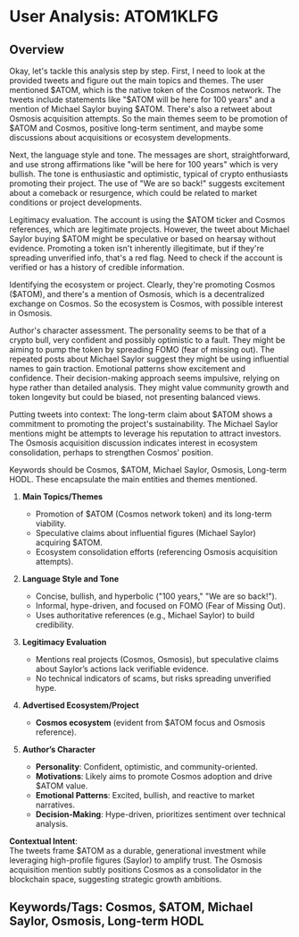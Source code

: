 # User Analysis: ATOM1KLFG

## Overview

<think>
Okay, let's tackle this analysis step by step. First, I need to look at the provided tweets and figure out the main topics and themes. The user mentioned $ATOM, which is the native token of the Cosmos network. The tweets include statements like "$ATOM will be here for 100 years" and a mention of Michael Saylor buying $ATOM. There's also a retweet about Osmosis acquisition attempts. So the main themes seem to be promotion of $ATOM and Cosmos, positive long-term sentiment, and maybe some discussions about acquisitions or ecosystem developments.

Next, the language style and tone. The messages are short, straightforward, and use strong affirmations like "will be here for 100 years" which is very bullish. The tone is enthusiastic and optimistic, typical of crypto enthusiasts promoting their project. The use of "We are so back!" suggests excitement about a comeback or resurgence, which could be related to market conditions or project developments.

Legitimacy evaluation. The account is using the $ATOM ticker and Cosmos references, which are legitimate projects. However, the tweet about Michael Saylor buying $ATOM might be speculative or based on hearsay without evidence. Promoting a token isn't inherently illegitimate, but if they're spreading unverified info, that's a red flag. Need to check if the account is verified or has a history of credible information.

Identifying the ecosystem or project. Clearly, they're promoting Cosmos ($ATOM), and there's a mention of Osmosis, which is a decentralized exchange on Cosmos. So the ecosystem is Cosmos, with possible interest in Osmosis.

Author's character assessment. The personality seems to be that of a crypto bull, very confident and possibly optimistic to a fault. They might be aiming to pump the token by spreading FOMO (fear of missing out). The repeated posts about Michael Saylor suggest they might be using influential names to gain traction. Emotional patterns show excitement and confidence. Their decision-making approach seems impulsive, relying on hype rather than detailed analysis. They might value community growth and token longevity but could be biased, not presenting balanced views.

Putting tweets into context: The long-term claim about $ATOM shows a commitment to promoting the project's sustainability. The Michael Saylor mentions might be attempts to leverage his reputation to attract investors. The Osmosis acquisition discussion indicates interest in ecosystem consolidation, perhaps to strengthen Cosmos' position.

Keywords should be Cosmos, $ATOM, Michael Saylor, Osmosis, Long-term HODL. These encapsulate the main entities and themes mentioned.
</think>

1. **Main Topics/Themes**  
   - Promotion of $ATOM (Cosmos network token) and its long-term viability.  
   - Speculative claims about influential figures (Michael Saylor) acquiring $ATOM.  
   - Ecosystem consolidation efforts (referencing Osmosis acquisition attempts).  

2. **Language Style and Tone**  
   - Concise, bullish, and hyperbolic ("100 years," "We are so back!").  
   - Informal, hype-driven, and focused on FOMO (Fear of Missing Out).  
   - Uses authoritative references (e.g., Michael Saylor) to build credibility.  

3. **Legitimacy Evaluation**  
   - Mentions real projects (Cosmos, Osmosis), but speculative claims about Saylor’s actions lack verifiable evidence.  
   - No technical indicators of scams, but risks spreading unverified hype.  

4. **Advertised Ecosystem/Project**  
   - **Cosmos ecosystem** (evident from $ATOM focus and Osmosis reference).  

5. **Author’s Character**  
   - **Personality**: Confident, optimistic, and community-oriented.  
   - **Motivations**: Likely aims to promote Cosmos adoption and drive $ATOM value.  
   - **Emotional Patterns**: Excited, bullish, and reactive to market narratives.  
   - **Decision-Making**: Hype-driven, prioritizes sentiment over technical analysis.  

**Contextual Intent**:  
The tweets frame $ATOM as a durable, generational investment while leveraging high-profile figures (Saylor) to amplify trust. The Osmosis acquisition mention subtly positions Cosmos as a consolidator in the blockchain space, suggesting strategic growth ambitions.  

**Keywords/Tags**: Cosmos, $ATOM, Michael Saylor, Osmosis, Long-term HODL
---

